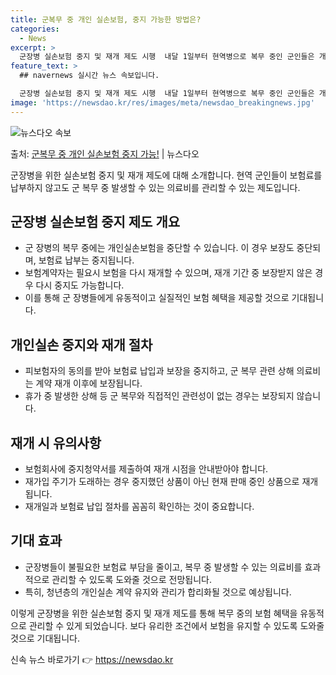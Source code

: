 ```yaml
---
title: 군복무 중 개인 실손보험, 중지 가능한 방법은?
categories:
  - News
excerpt: >
  군장병 실손보험 중지 및 재개 제도 시행  내달 1일부터 현역병으로 복무 중인 군인들은 개인실손보험을 중단할…
feature_text: >
  ## navernews 실시간 뉴스 속보입니다.

  군장병 실손보험 중지 및 재개 제도 시행  내달 1일부터 현역병으로 복무 중인 군인들은 개인실손보험을 중단할…
image: 'https://newsdao.kr/res/images/meta/newsdao_breakingnews.jpg'
---
```


![뉴스다오 속보](https://newsdao.kr/res/images/meta/newsdao_breakingnews.jpg)

<p>출처: <a href="https://newsdao.kr/4247" rel="dofollow">군복무 중 개인 실손보험 중지 가능!</a> | 뉴스다오</p>

군장병을 위한 실손보험 중지 및 재개 제도에 대해 소개합니다. 현역 군인들이 보험료를 납부하지 않고도 군 복무 중 발생할 수 있는 의료비를 관리할 수 있는 제도입니다.

## 군장병 실손보험 중지 제도 개요
- 군 장병의 복무 중에는 개인실손보험을 중단할 수 있습니다. 이 경우 보장도 중단되며, 보험료 납부는 중지됩니다. 
- 보험계약자는 필요시 보험을 다시 재개할 수 있으며, 재개 기간 중 보장받지 않은 경우 다시 중지도 가능합니다.
- 이를 통해 군 장병들에게 유동적이고 실질적인 보험 혜택을 제공할 것으로 기대됩니다.

## 개인실손 중지와 재개 절차
- 피보험자의 동의를 받아 보험료 납입과 보장을 중지하고, 군 복무 관련 상해 의료비는 계약 재개 이후에 보장됩니다. 
- 휴가 중 발생한 상해 등 군 복무와 직접적인 관련성이 없는 경우는 보장되지 않습니다.

## 재개 시 유의사항
- 보험회사에 중지청약서를 제출하여 재개 시점을 안내받아야 합니다.
- 재가입 주기가 도래하는 경우 중지했던 상품이 아닌 현재 판매 중인 상품으로 재개됩니다.
- 재개일과 보험료 납입 절차를 꼼꼼히 확인하는 것이 중요합니다.

## 기대 효과
- 군장병들이 불필요한 보험료 부담을 줄이고, 복무 중 발생할 수 있는 의료비를 효과적으로 관리할 수 있도록 도와줄 것으로 전망됩니다.
- 특히, 청년층의 개인실손 계약 유지와 관리가 합리화될 것으로 예상됩니다.

이렇게 군장병을 위한 실손보험 중지 및 재개 제도를 통해 복무 중의 보험 혜택을 유동적으로 관리할 수 있게 되었습니다. 보다 유리한 조건에서 보험을 유지할 수 있도록 도와줄 것으로 기대됩니다. 

신속 뉴스 바로가기 👉 <a href="https://newsdao.kr" rel="dofollow">https://newsdao.kr</a>


